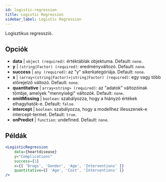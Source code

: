 ```yaml
---
id: logistic-regression
title: Logistic Regression
sidebar_label: Logistic Regression
---
```


Logisztikus regresszió.

## Opciók

* __data__ | `object (required)`: értéktáblák objektuma. Default: `none`.
* __y__ | `(string|Factor) (required)`: eredményváltozó. Default: `none`.
* __success__ | `any (required)`: az "y" sikerkategóriája. Default: `none`.
* __x__ | `(array<(string|Factor)>|string|Factor) (required)`: egy vagy több előrejelző változó. Default: `none`.
* __quantitative__ | `array<string> (required)`: az "adatok" változóinak tömbje, amelyek "mennyiségi" változók. Default: `none`.
* __omitMissing__ | `boolean`: szabályozza, hogy a hiányzó értékek elhagyhatók-e. Default: `false`.
* __intercept__ | `boolean`: szabályozza, hogy a modellhez illesszenek-e intercept-termet. Default: `true`.
* __onPredict__ | `function`: undefined. Default: `none`.


## Példák

```jsx live
<LogisticRegression 
    data={heartdisease} 
    y="Complications"
    success={1}
    x={[ 'Drugs', 'Gender', 'Age', 'Interventions' ]}
    quantitative={[ 'Age', 'Cost', 'Interventions' ]}
/>
```

